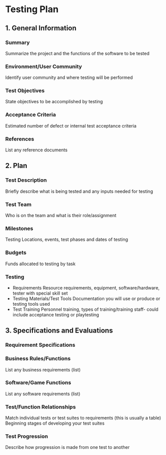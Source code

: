 # Testing Plan

## 1. General Information

### Summary
Summarize the project and the functions of the software to be tested
### Environment/User Community
Identify user community and where testing will be performed
### Test Objectives
State objectives to be accomplished by testing
### Acceptance Criteria
Estimated number of defect or internal test acceptance criteria
### References
List any reference documents

## 2. Plan
### Test Description
Briefly describe what is being tested and any inputs needed for testing
### Test Team
Who is on the team and what is their role/assignment
### Milestones
Testing Locations, events, test phases and dates of testing
### Budgets
Funds allocated to testing by task
### Testing
- Requirements
Resource requirements, equipment, software/hardware, tester with special skill set
- Testing Materials/Test Tools
Documentation you will use or produce or testing tools used
- Test Training
Personnel training, types of training/training staff- could include acceptance testing or 
playtesting

## 3. Specifications and Evaluations
### Requirement Specifications
### Business Rules/Functions
List any business requirements (list)
### Software/Game Functions
List any software requirements (list)
### Test/Function Relationships
Match individual tests or test suites to requirements (this is usually a table)
Beginning stages of developing your test suites
### Test Progression
Describe how progression is made from one test to another
